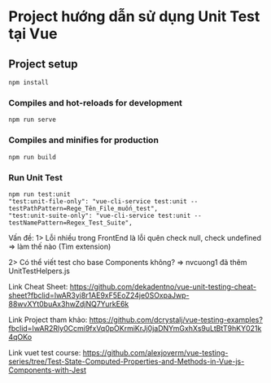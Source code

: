 # Project hướng dẫn sử dụng Unit Test tại Vue

## Project setup
```
npm install
```

### Compiles and hot-reloads for development
```
npm run serve
```

### Compiles and minifies for production
```
npm run build
```

### Run Unit Test
```
npm run test:unit
"test:unit-file-only": "vue-cli-service test:unit --testPathPattern=Rege_Tên_File_muốn_test",
"test:unit-suite-only": "vue-cli-service test:unit --testNamePattern=Regex_Test_Suite",

```
Vấn đề: 
1> Lỗi nhiều trong FrontEnd là lỗi quên check null, check undefined => làm thế nào (Tìm extension)

2> Có thể viết test cho base Components không?
=> nvcuong1 đã thêm UnitTestHelpers.js


Link Cheat Sheet: https://github.com/dekadentno/vue-unit-testing-cheat-sheet?fbclid=IwAR3yi8r1AE9xF5EoZ24je0SOxpaJwp-88wvXYt0buAx3hwZdjNQ7YurkE6k

Link Project tham khảo: https://github.com/dcrystalj/vue-testing-examples?fbclid=IwAR2Rly0Ccmi9fxVq0pOKrmiKrJj0jaDNYmGxhXs9uLtBtT9hKY021k4qOKo

Link vuet test course: https://github.com/alexjoverm/vue-testing-series/tree/Test-State-Computed-Properties-and-Methods-in-Vue-js-Components-with-Jest

<template>
    <div>
        {{fullName}}
    </div>
</template>

<script>
// import { defineComponent } from '@vue/composition-api'

export default {
    name: "",
    data(){
     return {
        fullName: "child component"
     }   
    },
}
</script>
